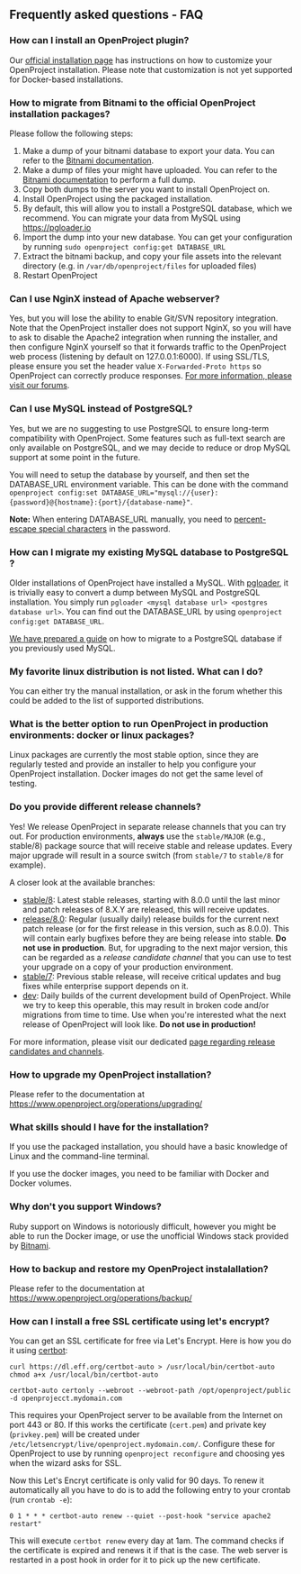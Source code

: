 ## Frequently asked questions - FAQ

### How can I install an OpenProject plugin?

Our [official installation page][install-page] has instructions on how to customize your OpenProject installation.
Please note that customization is not yet supported for Docker-based installations.

[install-page]: https://www.openproject.org/download-and-installation/

### How to migrate from Bitnami to the official OpenProject installation packages?

Please follow the following steps:
1. Make a dump of your bitnami database to export your data. You can refer to the [Bitnami documentation][bitnami-mysql].
1. Make a dump of files your might have uploaded. You can refer to the [Bitnami documentation][bitnami-backup] to perform a full dump.
1. Copy both dumps to the server you want to install OpenProject on.
1. Install OpenProject using the packaged installation.
1. By default, this will allow you to install a PostgreSQL database, which we recommend. You can migrate your data from MySQL using https://pgloader.io
1. Import the dump into your new database. You can get your configuration by running `sudo openproject config:get DATABASE_URL`
1. Extract the bitnami backup, and copy your file assets into the relevant directory (e.g. in `/var/db/openproject/files` for uploaded files)
1. Restart OpenProject

[bitnami-mysql]: https://docs.bitnami.com/installer/components/mysql/
[bitnami-backup]: https://docs.bitnami.com/installer/apps/openproject/

### Can I use NginX instead of Apache webserver?

Yes, but you will lose the ability to enable Git/SVN repository integration. Note that the OpenProject installer does not support NginX, so you will have to ask to disable the Apache2 integration when running the installer, and then configure NginX yourself so that it forwards traffic to the OpenProject web process (listening by default on 127.0.0.1:6000). If using SSL/TLS, please ensure you set the header value `X-Forwarded-Proto https` so OpenProject can correctly produce responses. [For more information, please visit our forums](https://community.openproject.com/projects/openproject/boards).

### Can I use MySQL instead of PostgreSQL?

Yes, but we are no suggesting to use PostgreSQL to ensure long-term compatibility with OpenProject. Some features such as full-text search are only available on PostgreSQL, and we may decide to reduce or drop MySQL support at some point in the future.

You will need to setup the database by yourself, and then set the DATABASE_URL environment variable.
This can be done with the command `openproject config:set DATABASE_URL="mysql://{user}:{password}@{hostname}:{port}/{database-name}"`.

**Note:** When entering DATABASE_URL manually, you need to [percent-escape special characters](https://developer.mozilla.org/en-US/docs/Glossary/percent-encoding) in the password.

### How can I migrate my existing MySQL database to PostgreSQL ?

Older installations of OpenProject have installed a MySQL. With [pgloader](https://pgloader.io), it is trivially easy to convert a dump between MySQL and PostgreSQL installation. You simply run `pgloader <mysql database url> <postgres database url>`. You can find out the DATABASE_URL by using `openproject config:get DATABASE_URL`.

[We have prepared a guide](https://www.openproject.org/operations/upgrading/migrating-packaged-openproject-database-postgresql/) on how to migrate to a PostgreSQL database if you previously used MySQL. 

### My favorite linux distribution is not listed. What can I do?

You can either try the manual installation, or ask in the forum whether this could be added to the list of supported distributions.

### What is the better option to run OpenProject in production environments: docker or linux packages?

Linux packages are currently the most stable option, since they are regularly tested and provide an installer to help you configure your OpenProject installation. Docker images do not get the same level of testing.

### Do you provide different release channels?

Yes! We release OpenProject in separate release channels that you can try out. For production environments, **always** use the `stable/MAJOR`  (e.g., stable/8) package source that will receive stable and release updates. Every major upgrade will result in a source switch (from `stable/7` to `stable/8` for example).

A closer look at the available branches:

* [stable/8](https://packager.io/gh/opf/openproject-ce/refs/stable/8): Latest stable releases, starting with 8.0.0 until the last minor and patch releases of 8.X.Y are released, this will receive updates.
* [release/8.0](https://packager.io/gh/opf/openproject-ce/refs/release/8.0): Regular (usually daily) release builds for the current next patch release (or for the first release in this version, such as 8.0.0). This will contain early bugfixes before they are being release into stable. **Do not use in production**. But, for upgrading to the next major version, this can be regarded as a _release candidate channel_ that you can use to test your upgrade on a copy of your production environment.
* [stable/7](https://packager.io/gh/opf/openproject-ce/refs/stable/7): Previous stable release, will receive critical updates and bug fixes while enterprise support depends on it.
* [dev](https://packager.io/gh/opf/openproject-ce/refs/dev): Daily builds of the current development build of OpenProject. While we try to keep this operable, this may result in broken code and/or migrations from time to time. Use when you're interested what the next release of OpenProject will look like. **Do not use in production!**

For more information, please visit our dedicated [page regarding release candidates and channels](https://www.openproject.org/download-and-installation/release-candidate/).

### How to upgrade my OpenProject installation?

Please refer to the documentation at https://www.openproject.org/operations/upgrading/

### What skills should I have for the installation?

If you use the packaged installation, you should have a basic knowledge of Linux and the command-line terminal.

If you use the docker images, you need to be familiar with Docker and Docker volumes.

### Why don't you support Windows?

Ruby support on Windows is notoriously difficult, however you might be able to run the Docker image, or use the unofficial Windows stack provided by [Bitnami](https://bitnami.com/stack/openproject/installer).

### How to backup and restore my OpenProject instalallation?

Please refer to the documentation at https://www.openproject.org/operations/backup/

### How can I install a free SSL certificate using let's encrypt?

You can get an SSL certificate for free via Let's Encrypt.
Here is how you do it using [certbot](https://github.com/certbot/certbot):

    curl https://dl.eff.org/certbot-auto > /usr/local/bin/certbot-auto
    chmod a+x /usr/local/bin/certbot-auto

    certbot-auto certonly --webroot --webroot-path /opt/openproject/public -d openprojecct.mydomain.com

This requires your OpenProject server to be available from the Internet on port 443 or 80.
If this works the certificate (`cert.pem`) and private key (`privkey.pem`) will be created under `/etc/letsencrypt/live/openproject.mydomain.com/`. Configure these for OpenProject to use by running `openproject reconfigure` and choosing yes when the wizard asks for SSL.

Now this Let's Encryt certificate is only valid for 90 days. To renew it automatically all you have to do is to add the following entry to your crontab (run `crontab -e`):

    0 1 * * * certbot-auto renew --quiet --post-hook "service apache2 restart"

This will execute `certbot renew` every day at 1am. The command checks if the certificate is expired and renews it if that is the case. The web server is restarted in a post hook in order for it to pick up the new certificate.
